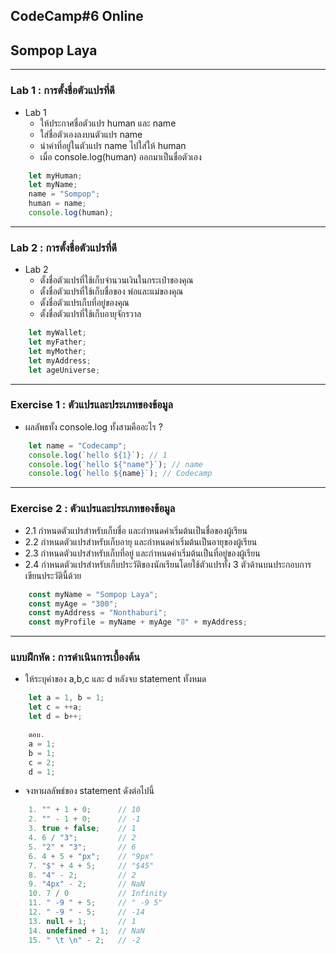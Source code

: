 ## CodeCamp#6 Online

## Sompop Laya
<hr>

### Lab 1 : การตั้งชื่อตัวแปรที่ดี

+ Lab 1
    + ให้ประกาศชื่อตัวแปร human และ name
    + ใส่ชื่อตัวเองลงบนตัวแปร name
    + นำค่าที่อยู่ในตัวแปร name ไปใส่ให้ human
    + เมื่อ console.log(human) ออกมาเป็นชื่อตัวเอง

```javascript
    let myHuman;
    let myName;
    name = "Sompop";
    human = name;
    console.log(human); 
```
<hr>

### Lab 2 : การตั้งชื่อตัวแปรที่ดี
    
 + Lab 2
    + ตั้งชื่อตัวแปรที่ใช้เก็บจำนวนเงินในกระเป๋าของคุณ
    + ตั้งชื่อตัวแปรที่ใช้เก็บชื่อของ พ่อและแม่ของคุณ
    + ตั้งชื่อตัวแปรเก็บที่อยู่ของคุณ
    + ตั้งชื่อตัวแปรที่ใช้เก็บอายุจักรวาล

```javascript
    let myWallet;
    let myFather;
    let myMother;
    let myAddress;
    let ageUniverse;
```
<hr>

### Exercise 1 : ตัวแปรและประเภทของข้อมูล

+ ผลลัพธทั้ง console.log ทั้งสามคืออะไร ?
    

```javascript
    let name = "Codecamp";
    console.log(`hello ${1}`); // 1
    console.log(`hello ${"name"}`); // name
    console.log(`hello ${name}`); // Codecamp
```
<hr>

### Exercise 2 : ตัวแปรและประเภทของข้อมูล

+ 2.1 กำหนดตัวแปรสำหรับเก็บชื่อ และกำหนดค่าเริ่มต้นเป็นชื่อของผู้เรียน
+ 2.2 กำหนดตัวแปรสำหรับเก็บอายุ และกำหนดค่าเริ่มต้นเป็นอายุของผู้เรียน
+ 2.3 กำหนดตัวแปรสำหรับเก็บที่อยู่ และกำหนดค่าเริ่มต้นเป็นที่อยู่ของผู้เรียน
+ 2.4 กำหนดตัวแปรสำหรับเก็บประวัติของนักเรียนโดยใช้ตัวแปรทั้ง 3 ตัวด้านบนประกอบการเขียนประวัตินี้ด้วย

```javascript
    const myName = "Sompop Laya";
    const myAge = "300";
    const myAddress = "Nonthaburi";
    const myProfile = myName + myAge "ปี" + myAddress;
```
<hr>

### แบบฝึกหัด : การดำเนินการเบื้องต้น

+ ให้ระบุค่าของ a,b,c และ d หลังจบ statement ทั้งหมด

```javascript
    let a = 1, b = 1;
    let c = ++a;
    let d = b++;

    ตอบ.
    a = 1;
    b = 1;
    c = 2;
    d = 1;
```
+ จงหาผลลัพธ์ของ statement ดังต่อไปนี้

```javascript
    1. "" + 1 + 0;      // 10
    2. "" - 1 + 0;      // -1
    3. true + false;    // 1
    4. 6 / "3";         // 2
    5. "2" * "3";       // 6
    6. 4 + 5 + "px";    // "9px"
    7. "$" + 4 + 5;     // "$45"
    8. "4" - 2;         // 2
    9. "4px" - 2;       // NaN
    10. 7 / 0           // Infinity
    11. " -9 " + 5;     // " -9 5"
    12. " -9 " - 5;     // -14
    13. null + 1;       // 1
    14. undefined + 1;  // NaN
    15. " \t \n" - 2;   // -2